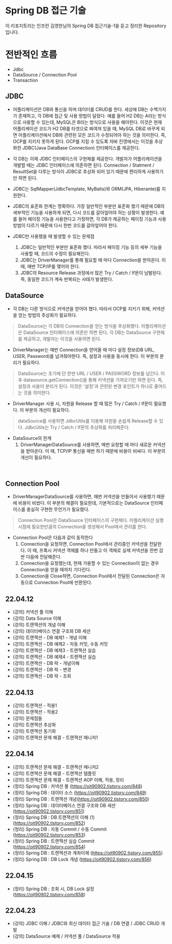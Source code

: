 # Spring DB 접근 기술
이 리포지토리는 인프런 김영한님의 Spring DB 접근기술-1을 듣고 정리한 Repository입니다.

# 전반적인 흐름
- Jdbc
- DataSource / Connection Pool
- Transaction


## JDBC
- 어플리케이션은 DB와 통신을 하며 데이터를 CRUD를 한다. 세상에 DB는 수백가지가 존재하고, 각 DB에 접근 및 사용 방법이 달랐다. 예를 들어 H2 DB는 A라는 방식으로 사용할 수 있는데, MySQL은 B라는 방식으로 사용을 해야한다. 이것은 현재 어플리케이션 코드가 H2 DB를 타겟으로 짜여져 있을 때, MySQL DB로 바꾸게 되면 어플리케이션에서 DB와 관련된 모든 코드가 수정되어야 하는 것을 의미한다. 즉, OCP를 지키지 못하게 된다. OCP를 지킬 수 있도록 자바 진영에서는 이것을 추상화한 JDBC(Java DataBase Connection) 인터페이스를 제공한다. 

- 각 DB는 이제 JDBC 인터페이스의 구현체를 제공한다. 개발자가 어플리케이션을 개발할 때는 JDBC 인터페이스에 의존하면 된다. Connection / Statment / ResultSet을 다루는 방식이 JDBC로 추상화 되어 있기 때문에 편리하게 사용하기만 하면 된다. 

- JDBC는 SqlMapper(JdbcTemplate, MyBatis)와 ORM(JPA, Hiberante)를 지원한다.

- JDBC의 표준화 한계는 명확하다. 가장 일반적인 부분만 표준화 했기 때문에 DB의 세부적인 기능을 사용하게 되면, 다시 코드를 갈아엎어야 하는 상황이 발생한다. 예를 들어 페이징 기능을 사용한다고 가정하면, 각 DB가 제공하는 페이징 기능과 사용방법이 다르기 때문에 다시 한번 코드를 갈아엎어야 한다. 

- JDBC만 사용했을 때 발생할 수 있는 문제점
  1. JDBC는 일반적인 부분만 표준화 했다. 따라서 페이징 기능 등의 세부 기능을 사용할 때, 코드의 수정이 필요해진다.
  2. JDBC는 DriverManager를 통해 필요할 때 마다 Connection을 받아온다. 이 때, 매번 TCP/IP를 맺어야 한다.
  3. JDBC의 Resource Release 과정에서 많은 Try / Catch / If문이 남발된다. 즉, 동일한 코드가 계속 반복되는 사태가 발생한다. 


## DataSource
- 각 DB는 다른 방식으로 커넥션을 얻어야 했다. 따라서 OCP를 지키기 위해, 커넥션을 얻는 방법의 추상화가 필요하다. </br>
> DataSource는 각 DB의 Connection을 얻는 방식을 추상화했다. 어플리케이션은 DataSource 인터페이스에 의존만 하면 된다. 각 DB는 DataSource 구현체를 제공하고, 개발자는 이것을 사용하면 된다.


- DriverManager는 매번 Connection을 얻어올 때 마다 설정 정보(DB URL, USER, Password)를 넘겨줘야한다. 즉, 설정과 사용을 동시에 한다. 이 부분의 분리가 필요하다.
> DataSource는 초기에 단 한번 URL / USER / PASSWORD 정보를 넘긴다. 이후 datasource.getConnection()을 통해 커넥션을 가져오기만 하면 된다. 즉, 설정과 사용이 분리가 된다. 이것은 '설정'과 관련된 변경 포인트가 하나로 줄어드는 것을 의미한다. 


- DriverManager 사용 시, 자원을 Release 할 때 많은 Try / Catch / If문이 필요했다. 이 부분의 개선이 필요하다. </br>
> dataSource를 사용하면 JdbcUtils를 이용해 자원을 손쉽게 Release할 수 있다. JdbcUtils는 Try / Catch / If문의 추상화를 처리해준다. 


- DataSource의 한계
  1. DriverManagerDataSource를 사용하면, 매번 요청할 때 마다 새로운 커넥션을 받아온다. 이 때, TCP/IP 통신을 매번 하기 때문에 비용이 비싸다. 이 부분의 개선이 필요하다. 
</br>

## Connection Pool
- DriverManagerDataSource를 사용하면, 매번 커넥션을 만들어서 사용했기 때문에 비용이 비쌌다. 이 부분의 해결이 필요한데, 기본적으로는 DataSource 인터페이스를 충실히 구현한 무언가가 필요했다. 
> Connection Pool은 DataSource 인터페이스의 구현체다. 어플리케이션 실행 시점에 필요한만큼의 Connection을 생성해서 Pool에서 관리를 한다.


- Connection Pool은 다음과 같이 동작한다
  1. Connection을 요청하면, Connection Pool에서 관리중인 커넥션을 전달한다. 이 때, 프록시 커넥션 객체를 하나 만들고 이 객체로 실제 커넥션을 한번 감싼 다음에 전달해준다. 
  2. Connection을 요청했는데, 현재 가용할 수 있는 Connection이 없는 경우 Connection을 얻을 때까지 기다린다.
  3. Connection을 Close하면, Connection Pool에서 전달된 Connection은 자동으로 Connection Pool에 반환된다. 



## 22.04.12 
+ (강의) 커넥션 풀 이해
+ (강의) Data Source 이해
+ (강의) 트랜잭션의 개념 이해
+ (강의) 데이터베이스 연결 구조와 DB 세션 
+ (강의) 트랜잭션 - DB 예제1 - 개념 이해 
+ (강의) 트랜잭션 - DB 예제2 - 자동 커밋, 수동 커밋
+ (강의) 트랜잭션 - DB 예제3 - 트랜잭션 실습
+ (강의) 트랜잭션 - DB 예제4 - 트랜잭션 실습
+ (강의) 트랜잭션 - DB 락 - 개념이해
+ (강의) 트랜잭션 - DB 락 - 변경
+ (강의) 트랜잭션 - DB 락 - 조회


## 22.04.13
+ (강의) 트랜잭션 - 적용1
+ (강의) 트랜잭션 - 적용2
+ (강의) 문제점들
+ (강의) 트랜잭션 추상화
+ (강의) 트랜잭션 동기화
+ (강의) 트랜잭션 문제 해결 - 트랜잭션 매니저1


## 22.04.14
+ (강의) 트랜잭션 문제 해결 - 트랜잭션 매니저2
+ (강의) 트랜잭션 문제 해결 - 트랜잭션 템플릿
+ (강의) 트랜잭션 문제 해결 - 트랜잭션 AOP 이해, 적용, 정리
+ (정리) Spring DB : 커넥션 풀 (https://ojt90902.tistory.com/848)
+ (정리) Spring DB : 데이터 소스 (https://ojt90902.tistory.com/849)
+ (정리) Spring DB : 트랜잭션 개념(https://ojt90902.tistory.com/850)
+ (정리) Spring DB : 데이터베이스 연결 구조와 DB 세션(https://ojt90902.tistory.com/851)
+ (정리) Spring DB : DB 트랜잭션의 이해 (1) (https://ojt90902.tistory.com/852)
+ (정리) Spring DB : 자동 Commit / 수동 Commit (https://ojt90902.tistory.com/853)
+ (정리) Spring DB : 트랜잭션 실습 Commit (https://ojt90902.tistory.com/854)
+ (정리) Spring DB : 트랜잭션과 계좌이체 (https://ojt90902.tistory.com/855)
+ (정리) Spring DB : DB Lock 개념 (https://ojt90902.tistory.com/856)

## 22.04.15
+ (정리) Spring DB : 조회 시, DB Lock 설정  (https://ojt90902.tistory.com/858)


## 22.04.23
+ (강의) JDBC 이해 / JDBC와 최신 데이터 접근 기술 / DB 연결 / JDBC CRUD 개발
+ (강의) DataSource 예제 / 커넥션 풀 / DataSource 적용 
